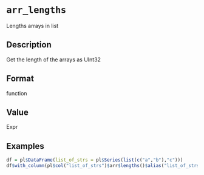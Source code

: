 # `arr_lengths`

Lengths arrays in list


## Description

Get the length of the arrays as UInt32


## Format

function


## Value

Expr


## Examples

```r
df = pl$DataFrame(list_of_strs = pl$Series(list(c("a","b"),"c")))
df$with_column(pl$col("list_of_strs")$arr$lengths()$alias("list_of_strs_lengths"))
```


